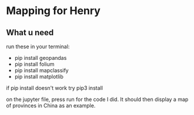# Mapping for Henry

## What u need

run these in your terminal:
- pip install geopandas
- pip install folium
- pip install mapclassify
- pip install matplotlib

if pip install doesn't work try pip3 install

on the jupyter file, press run for the code I did. It should then display a map
of provinces in China as an example. 


